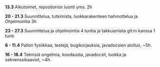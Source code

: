 **13.3**
Alkutoimet, repositorion luonti yms. 2h

**20 - 21.3**
Suunnittelua, tutkimista, luokkarakenteen hahmottelua ja 
Ohjelmointia 3h

**23 - 27.3**
Suunnittelua ja ohjelmointia 4 tuntia
ja takkuamista git:in kanssa 1 tunti

**6 - 11.4**
Pallon fysiikkaa, testejä, bugikorjauksia, javadocsien aloitus, ~5h.

**16 - 18.4**
Teknisiä ongelmia, koodausta, javadocsit, luokka ja sekvenssikaaviot, ~4h.
